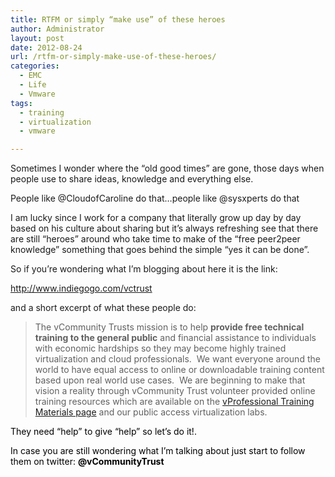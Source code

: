 ```yaml
---
title: RTFM or simply “make use” of these heroes
author: Administrator
layout: post
date: 2012-08-24
url: /rtfm-or-simply-make-use-of-these-heroes/
categories:
  - EMC
  - Life
  - Vmware
tags:
  - training
  - virtualization
  - vmware

---
```

Sometimes I wonder where the “old good times” are gone, those days when people use to share ideas, knowledge and everything else.

People like @CloudofCaroline do that…people like @<font style="font-weight: normal">sysxperts do that</font>

I am lucky since I work for a company that literally grow up day by day based on his culture about sharing but it’s always refreshing see that there are still “heroes” around who take time to make of the “free peer2peer knowledge” something that goes behind the simple “yes it can be done”.

So if you’re wondering what I’m blogging about here it is the link:

<http://www.indiegogo.com/vctrust>

and a short excerpt of what these people do:

> The vCommunity Trusts mission is to help **provide free technical training to the general public** and financial assistance to individuals with economic hardships so they may become highly trained virtualization and cloud professionals.&#160; We want everyone around the world to have equal access to online or downloadable training content based upon real world use cases.&#160; We are beginning to make that vision a reality through vCommunity Trust volunteer provided online training resources which are available on the [vProfessional Training Materials page][1] and our public access virtualization labs. 

<font color="#000000">They need “help” to give “help” so let’s do it!.</font>

<font color="#000000">In case you are still wondering what I’m talking about just start to follow them on twitter: <strong>@vCommunityTrust</strong></font>

 [1]: http://www.vcommunitytrust.org/vprofessional-materials